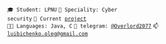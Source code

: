 <code>🎓 Student: LPNU</code>
<code>👷 Speciality: Cyber security</code>
<code>🧻 Current [project](https://github.com/TheLegend30/Powerslave)</code><br>
<code>🧑‍💻 Languages: Java, C</code>
<code>💬 telegram: [@Overlord2077](https://telegram.me/Overlord2077)</code>
<code>📫 [luibichenko.oleg@gmail.com](mailto:luibichenko.oleg@gmail.com)</code>
